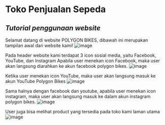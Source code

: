 # Toko Penjualan Sepeda
## _Tutorial penggunaan website_

Selamat datang di website POLYGON BIKES, dibawah ini merupakan tampilan awal dari website kami!
![image](https://github.com/B2-KELOMPOK-3/project-akhir-web/assets/120227492/ba399952-c2a6-4193-8b24-66338a6be392)

Pada header website kami terdapat 3 icon sosial media, yaitu Facebook, YouTube, dan Instagram
Apabila user menekan icon Facebook, maka user akan langsung diarahkan ke akun facebook polygon bikes.
![image](https://github.com/B2-KELOMPOK-3/project-akhir-web/assets/120227492/c60fb4f3-e025-45de-8740-2a5ba9257862)

Ketika user menekan icon YouTube, maka user akan langsung masuk ke akun YouTube Polygon Bikes
![image](https://github.com/B2-KELOMPOK-3/project-akhir-web/assets/120227492/e72571e7-e473-4a72-9712-52834f9e75b3)

Sama halnya dengan facebook dan youtube, apabila user menekan icon instagram, maka user akan langsung masuk ke dalam akun instagram polygon bikes.
![image](https://github.com/B2-KELOMPOK-3/project-akhir-web/assets/120227492/78a03934-2abc-4a19-98fd-59fa465d6deb)

User juga bisa melihat product yang tersedia pada toko kami laman utama
![image](https://github.com/B2-KELOMPOK-3/project-akhir-web/assets/120227492/bc874cee-184f-47ff-b1ba-6aa3c3a235ca)





